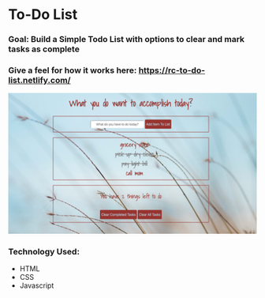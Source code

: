# To-Do List

### Goal: Build a Simple Todo List with options to clear and mark tasks as complete

### Give a feel for how it works here: https://rc-to-do-list.netlify.com/

![alt text](public/css/images/todo-list.png)
### Technology Used:
- HTML
- CSS
- Javascript
